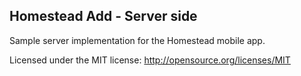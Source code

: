 ## Homestead Add - Server side

Sample server implementation for the Homestead mobile app.

Licensed under the MIT license: http://opensource.org/licenses/MIT
